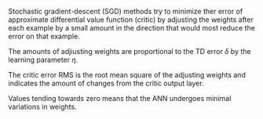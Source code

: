 Stochastic gradient-descent (SGD)
methods try to minimize ther error of approximate differential value function (critic) by adjusting the weights after each example by a small amount in
the direction that would most reduce the error on that example.

The amounts of adjiusting weights are proportional to the TD error $\delta$ by the learning parameter $\eta$.

The critic error RMS is the root mean square of the adjusting weights and indicates the amount of changes from the critic output layer.

Values tending towards zero means that the ANN undergoes minimal variations in weights.

